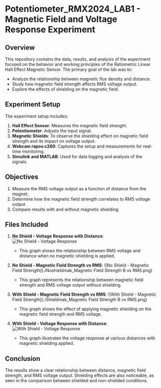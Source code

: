 # Potentiometer_RMX2024_LAB1 - Magnetic Field and Voltage Response Experiment

## Overview

This repository contains the data, results, and analysis of the experiment focused on the behavior and working principles of the Ratiometric Linear Hall Effect Magnetic Sensor. The primary goal of the lab was to:

- Analyze the relationship between magnetic flux density and distance.
- Study how magnetic field strength affects RMS voltage output.
- Explore the effects of shielding on the magnetic field.

## Experiment Setup

The experiment setup includes:
1. **Hall Effect Sensor**: Measures the magnetic field strength.
2. **Potentiometer**: Adjusts the input signal.
3. **Magnetic Shields**: To observe the shielding effect on magnetic field strength and its impact on voltage output.
4. **Webcam rapoo c260**: Captures the setup and measurements for real-time monitoring.
5. **Simulink and MATLAB**: Used for data logging and analysis of the signals.

## Objectives

1. Measure the RMS voltage output as a function of distance from the magnet.
2. Determine how the magnetic field strength correlates to RMS voltage output.
3. Compare results with and without magnetic shielding.

## Files Included

1. **No Shield - Voltage Response with Distance**: 
   ![No Shield - Voltage Response](./No_Shieldmak_VR.png)
   - This graph shows the relationship between RMS voltage and distance when no magnetic shielding is applied.

2. **No Shield - Magnetic Field Strength vs RMS**: 
   ![No Shield - Magnetic Field Strength](./Noshieldmak_Magnetic Field Strength B vs RMS.png)
   - This graph represents the relationship between magnetic field strength and RMS voltage output without shielding.

3. **With Shield - Magnetic Field Strength vs RMS**: 
   ![With Shield - Magnetic Field Strength](./Shieldmak_Magnetic Field Strength B vs RMS.png)
   - This graph shows the effect of applying magnetic shielding on the magnetic field strength and RMS voltage.

4. **With Shield - Voltage Response with Distance**: 
   ![With Shield - Voltage Response](./Shieldmak_VR.png)
   - This graph illustrates the voltage response at various distances with magnetic shielding applied.

## Conclusion

The results show a clear relationship between distance, magnetic field strength, and RMS voltage output. Shielding effects are also noticeable, as seen in the comparison between shielded and non-shielded conditions.

